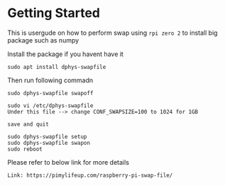 # Getting Started

This is usergude on how to perform swap using `rpi zero 2` to install big package such as numpy

Install the package if you havent have it
```
sudo apt install dphys-swapfile
```
Then run following commadn
```
sudo dphys-swapfile swapoff 

sudo vi /etc/dphys-swapfile
Under this file --> change CONF_SWAPSIZE=100 to 1024 for 1GB

save and quit

sudo dphys-swapfile setup
sudo dphys-swapfile swapon
sudo reboot
```

Please refer to below link for more details
```
Link: https://pimylifeup.com/raspberry-pi-swap-file/
```
